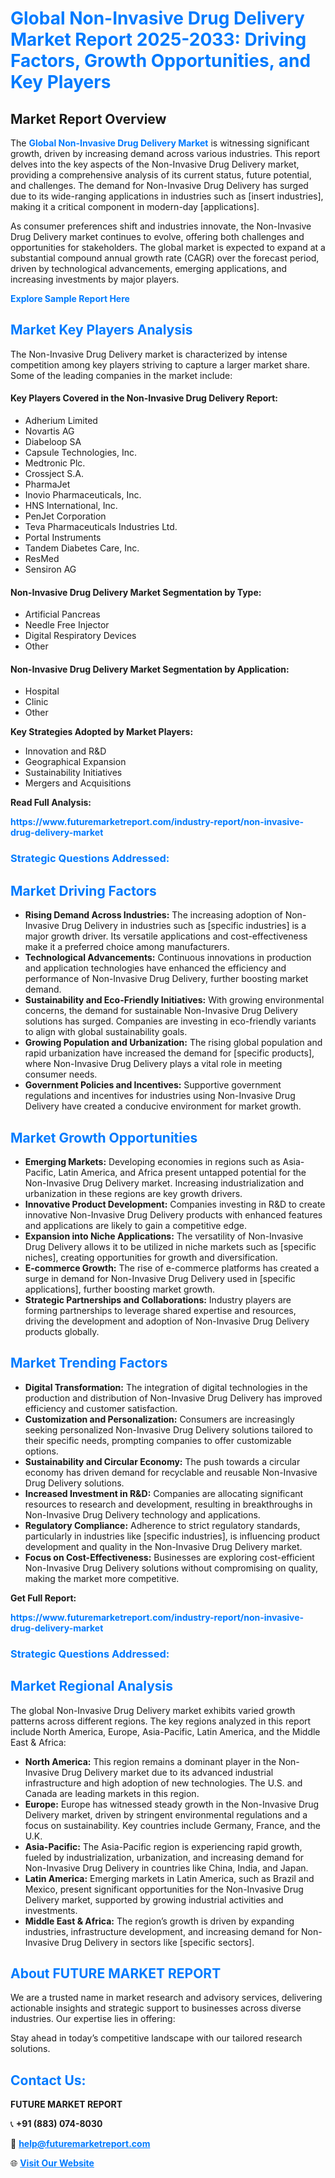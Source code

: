 <h1 style="color: #007BFF;">Global Non-Invasive Drug Delivery Market Report 2025-2033: Driving Factors, Growth Opportunities, and Key Players</h1>

<section id="overview">
<h2>Market Report Overview</h2>
<p>The <a href="https://www.futuremarketreport.com/industry-report/non-invasive-drug-delivery-market" style="color: #007BFF; text-decoration: none;"><strong>Global Non-Invasive Drug Delivery Market</strong></a> is witnessing significant growth, driven by increasing demand across various industries. This report delves into the key aspects of the Non-Invasive Drug Delivery market, providing a comprehensive analysis of its current status, future potential, and challenges. The demand for Non-Invasive Drug Delivery has surged due to its wide-ranging applications in industries such as [insert industries], making it a critical component in modern-day [applications].</p>
<p>As consumer preferences shift and industries innovate, the Non-Invasive Drug Delivery market continues to evolve, offering both challenges and opportunities for stakeholders. The global market is expected to expand at a substantial compound annual growth rate (CAGR) over the forecast period, driven by technological advancements, emerging applications, and increasing investments by major players.</p>
</section>

<section id="overview">
<p><a href="https://www.futuremarketreport.com/request-sample/reportId=78851" style="color: #007BFF; text-decoration: none;"><strong>Explore Sample Report Here</strong></a></p>
</section>

<section id="key-players">
<h2 style="color: #007BFF;">Market Key Players Analysis</h2>
<p>The Non-Invasive Drug Delivery market is characterized by intense competition among key players striving to capture a larger market share. Some of the leading companies in the market include:</p>
<h4>Key Players Covered in the Non-Invasive Drug Delivery Report:</h4>
<ul><li>Adherium Limited</li><li>Novartis AG</li><li>Diabeloop SA</li><li>Capsule Technologies, Inc.</li><li>Medtronic Plc.</li><li>Crossject S.A.</li><li>PharmaJet</li><li>Inovio Pharmaceuticals, Inc.</li><li>HNS International, Inc.</li><li>PenJet Corporation</li><li>Teva Pharmaceuticals Industries Ltd.</li><li>Portal Instruments</li><li>Tandem Diabetes Care, Inc.</li><li>ResMed</li><li>Sensiron AG</li></ul>
<h4>Non-Invasive Drug Delivery Market Segmentation by Type:</h4>
<ul><li>Artificial Pancreas</li><li>Needle Free Injector</li><li>Digital Respiratory Devices</li><li>Other</li></ul>

<h4>Non-Invasive Drug Delivery Market Segmentation by Application:</h4>
<ul><li>Hospital</li><li>Clinic</li><li>Other</li></ul>
<p><strong>Key Strategies Adopted by Market Players:</strong></p>
<ul>
<li>Innovation and R&D</li>
<li>Geographical Expansion</li>
<li>Sustainability Initiatives</li>
<li>Mergers and Acquisitions</li>
</ul>
</section>

<section>
<p><strong>Read Full Analysis: </strong></p><a href="https://www.futuremarketreport.com/industry-report/non-invasive-drug-delivery-market" style="color: #007BFF; text-decoration: none;"><strong>https://www.futuremarketreport.com/industry-report/non-invasive-drug-delivery-market</strong></a>
<h3 style="color: #007BFF;">Strategic Questions Addressed:</h3>
</section>

<section id="driving-factors">
<h2 style="color: #007BFF;">Market Driving Factors</h2>
<ul>
<li><strong>Rising Demand Across Industries:</strong> The increasing adoption of Non-Invasive Drug Delivery in industries such as [specific industries] is a major growth driver. Its versatile applications and cost-effectiveness make it a preferred choice among manufacturers.</li>
<li><strong>Technological Advancements:</strong> Continuous innovations in production and application technologies have enhanced the efficiency and performance of Non-Invasive Drug Delivery, further boosting market demand.</li>
<li><strong>Sustainability and Eco-Friendly Initiatives:</strong> With growing environmental concerns, the demand for sustainable Non-Invasive Drug Delivery solutions has surged. Companies are investing in eco-friendly variants to align with global sustainability goals.</li>
<li><strong>Growing Population and Urbanization:</strong> The rising global population and rapid urbanization have increased the demand for [specific products], where Non-Invasive Drug Delivery plays a vital role in meeting consumer needs.</li>
<li><strong>Government Policies and Incentives:</strong> Supportive government regulations and incentives for industries using Non-Invasive Drug Delivery have created a conducive environment for market growth.</li>
</ul>
</section>

<section id="growth-opportunities">
<h2 style="color: #007BFF;">Market Growth Opportunities</h2>
<ul>
<li><strong>Emerging Markets:</strong> Developing economies in regions such as Asia-Pacific, Latin America, and Africa present untapped potential for the Non-Invasive Drug Delivery market. Increasing industrialization and urbanization in these regions are key growth drivers.</li>
<li><strong>Innovative Product Development:</strong> Companies investing in R&D to create innovative Non-Invasive Drug Delivery products with enhanced features and applications are likely to gain a competitive edge.</li>
<li><strong>Expansion into Niche Applications:</strong> The versatility of Non-Invasive Drug Delivery allows it to be utilized in niche markets such as [specific niches], creating opportunities for growth and diversification.</li>
<li><strong>E-commerce Growth:</strong> The rise of e-commerce platforms has created a surge in demand for Non-Invasive Drug Delivery used in [specific applications], further boosting market growth.</li>
<li><strong>Strategic Partnerships and Collaborations:</strong> Industry players are forming partnerships to leverage shared expertise and resources, driving the development and adoption of Non-Invasive Drug Delivery products globally.</li>
</ul>
</section>

<section id="trending-factors">
<h2 style="color: #007BFF;">Market Trending Factors</h2>
<ul>
<li><strong>Digital Transformation:</strong> The integration of digital technologies in the production and distribution of Non-Invasive Drug Delivery has improved efficiency and customer satisfaction.</li>
<li><strong>Customization and Personalization:</strong> Consumers are increasingly seeking personalized Non-Invasive Drug Delivery solutions tailored to their specific needs, prompting companies to offer customizable options.</li>
<li><strong>Sustainability and Circular Economy:</strong> The push towards a circular economy has driven demand for recyclable and reusable Non-Invasive Drug Delivery solutions.</li>
<li><strong>Increased Investment in R&D:</strong> Companies are allocating significant resources to research and development, resulting in breakthroughs in Non-Invasive Drug Delivery technology and applications.</li>
<li><strong>Regulatory Compliance:</strong> Adherence to strict regulatory standards, particularly in industries like [specific industries], is influencing product development and quality in the Non-Invasive Drug Delivery market.</li>
<li><strong>Focus on Cost-Effectiveness:</strong> Businesses are exploring cost-efficient Non-Invasive Drug Delivery solutions without compromising on quality, making the market more competitive.</li>
</ul>
</section>

<section>
<p><strong>Get Full Report: </strong></p><a href="https://www.futuremarketreport.com/industry-report/non-invasive-drug-delivery-market" style="color: #007BFF; text-decoration: none;"><strong>https://www.futuremarketreport.com/industry-report/non-invasive-drug-delivery-market</strong></a>
<h3 style="color: #007BFF;">Strategic Questions Addressed:</h3>
</section>


<section id="regional-analysis">
<h2 style="color: #007BFF;">Market Regional Analysis</h2>
<p>The global Non-Invasive Drug Delivery market exhibits varied growth patterns across different regions. The key regions analyzed in this report include North America, Europe, Asia-Pacific, Latin America, and the Middle East & Africa:</p>
<ul>
<li><strong>North America:</strong> This region remains a dominant player in the Non-Invasive Drug Delivery market due to its advanced industrial infrastructure and high adoption of new technologies. The U.S. and Canada are leading markets in this region.</li>
<li><strong>Europe:</strong> Europe has witnessed steady growth in the Non-Invasive Drug Delivery market, driven by stringent environmental regulations and a focus on sustainability. Key countries include Germany, France, and the U.K.</li>
<li><strong>Asia-Pacific:</strong> The Asia-Pacific region is experiencing rapid growth, fueled by industrialization, urbanization, and increasing demand for Non-Invasive Drug Delivery in countries like China, India, and Japan.</li>
<li><strong>Latin America:</strong> Emerging markets in Latin America, such as Brazil and Mexico, present significant opportunities for the Non-Invasive Drug Delivery market, supported by growing industrial activities and investments.</li>
<li><strong>Middle East & Africa:</strong> The region’s growth is driven by expanding industries, infrastructure development, and increasing demand for Non-Invasive Drug Delivery in sectors like [specific sectors].</li>
</ul>
</section>

<footer>
<h2 style="color: #007BFF;">About FUTURE MARKET REPORT</h2>
<p>We are a trusted name in market research and advisory services, delivering actionable insights and strategic support to businesses across diverse industries. Our expertise lies in offering:</p>

<p>Stay ahead in today’s competitive landscape with our tailored research solutions.</p>

<h2 style="color: #007BFF;">Contact Us:</h2>
<p><strong>FUTURE MARKET REPORT</strong></p>
<p>📞 <strong>+91 (883) 074-8030</strong></p>
<p>📧 <strong><a href="mailto:help@futuremarketreport.com" style="color: #007BFF;">help@futuremarketreport.com</a></strong></p>
<p>🌐 <strong><a href="https://www.futuremarketreport.com/" style="color: #007BFF;">Visit Our Website</a></strong></p>
</footer>